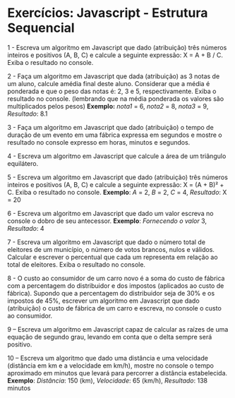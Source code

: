 # Exercícios: Javascript - Estrutura Sequencial

1 - Escreva um algoritmo em Javascript que dado (atribuição) três números inteiros e
positivos (A, B, C) e calcule a seguinte expressão: X = A + B / C. Exiba o resultado no console.

2 - Faça um algoritmo em Javascript que dada (atribuição) as 3 notas de um aluno, calcule
amédia final deste aluno. Considerar que a média é ponderada e que o peso das notas é:
2, 3 e 5, respectivamente. Exiba o resultado no console.
(lembrando que na média ponderada os valores são multiplicados pelos pesos)
**Exemplo:**
*nota1* = 6,  *nota2* = 8,  *nota3* = 9,  *Resultado*: 8.1

3 - Faça um algoritmo em Javascript que dado (atribuição) o tempo de duração de um evento
em uma fábrica expressa em segundos e mostre o resultado no console expresso em horas,
minutos e segundos.

4 - Escreva um algoritmo em Javascript que calcule a área de um triângulo equilátero.

5 - Escreva um algoritmo em Javascript que dado (atribuição) três números inteiros e positivos
(A, B, C) e calcule a seguinte expressão: X = (A + B)² + C. Exiba o resultado no console.
**Exemplo**:
*A* = 2,  *B* = 2,  *C* = 4,  *Resultado*: X = 20

6 - Escreva um algoritmo em Javascript que dado um valor escreva no console o dobro de
seu antecessor.
**Exemplo**:
*Fornecendo o valor* 3,     *Resultado*: 4

7 - Escreva um algoritmo em Javascript que dado o número total de eleitores de um município,
o número de votos brancos, nulos e válidos. Calcular e escrever o percentual que cada um
representa em relação ao total de eleitores. Exiba o resultado no console.

8 - O custo ao consumidor de um carro novo é a soma do custo de fábrica com a percentagem
do distribuidor e dos impostos (aplicados ao custo de fábrica). Supondo que a percentagem
do distribuidor seja de 30% e os impostos de 45%, escrever um algoritmo em Javascript que
dado (atribuição) o custo de fábrica de um carro e escreva, no console o custo ao consumidor.

9 – Escreva um algoritmo em Javascript capaz de calcular as raízes de uma equação de
segundo grau, levando em conta que o delta sempre será positivo.

10 – Escreva um algoritmo que dado uma distância e uma velocidade (distância em km e
a velocidade em km/h), mostre no console o tempo aproximado em minutos que levará para
percorrer a distância estabelecida.
**Exemplo**:
*Distância*: 150 (km),   *Velocidade*: 65 (km/h),  *Resultado*: 138 minutos